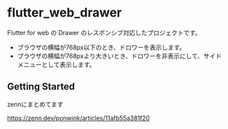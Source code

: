 # flutter_web_drawer

Flutter for web の Drawer のレスポンシブ対応したプロジェクトです。

- ブラウザの横幅が768px以下のとき、ドロワーを表示します。
- ブラウザの横幅が768pxより大きいとき、ドロワーを非表示にして、サイドメニューとして表示します。

## Getting Started

zennにまとめてます

https://zenn.dev/ponwink/articles/11afb55a381f20